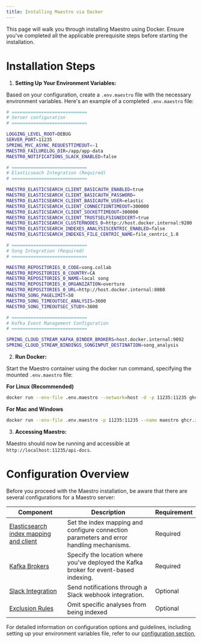 ```yaml
---
title: Installing Maestro via Docker
---
```


This page will walk you through installing Maestro using Docker. Ensure you've completed all the applicable prerequisite steps before starting the installation.
# Installation Steps

1. **Setting Up Your Environment Variables:**

Based on your configuration, create a `.env.maestro` file with the necessary environment variables. Here's an example of a completed `.env.maestro` file:

```bash
# ============================
# Server configuration
# ============================

LOGGING_LEVEL_ROOT=DEBUG
SERVER_PORT=11235
SPRING_MVC_ASYNC_REQUESTTIMEOUT=-1
MAESTRO_FAILURELOG_DIR=/app/app-data
MAESTRO_NOTIFICATIONS_SLACK_ENABLED=false

# ============================
# Elasticseach Integration (Required)
# ============================

MAESTRO_ELASTICSEARCH_CLIENT_BASICAUTH_ENABLED=true
MAESTRO_ELASTICSEARCH_CLIENT_BASICAUTH_PASSWORD=
MAESTRO_ELASTICSEARCH_CLIENT_BASICAUTH_USER=elastic
MAESTRO_ELASTICSEARCH_CLIENT_CONNECTIONTIMEOUT=300000
MAESTRO_ELASTICSEARCH_CLIENT_SOCKETTIMEOUT=300000
MAESTRO_ELASTICSEARCH_CLIENT_TRUSTSELFSIGNEDCERT=true
MAESTRO_ELASTICSEARCH_CLUSTERNODES_0=http://host.docker.internal:9200
MAESTRO_ELASTICSEARCH_INDEXES_ANALYSISCENTRIC_ENABLED=false
MAESTRO_ELASTICSEARCH_INDEXES_FILE_CENTRIC_NAME=file_centric_1.0

# ============================
# Song Integration (Required)
# ============================

MAESTRO_REPOSITORIES_0_CODE=song.collab
MAESTRO_REPOSITORIES_0_COUNTRY=CA
MAESTRO_REPOSITORIES_0_NAME=local song
MAESTRO_REPOSITORIES_0_ORGANIZATION=overture
MAESTRO_REPOSITORIES_0_URL=http://host.docker.internal:8080
MAESTRO_SONG_PAGELIMIT=50
MAESTRO_SONG_TIMEOUTSEC_ANALYSIS=3600
MAESTRO_SONG_TIMEOUTSEC_STUDY=3600

# ============================
# Kafka Event Management Configuration
# ============================

SPRING_CLOUD_STREAM_KAFKA_BINDER_BROKERS=host.docker.internal:9092
SPRING_CLOUD_STREAM_BINDINGS_SONGINPUT_DESTINATION=song_analysis
```

2. **Run Docker:**

Start the Maestro container using the docker run command, specifying the mounted `.env.maestro` file:

**For Linux (Recommended)**

```bash
docker run --env-file .env.maestro --network=host -d -p 11235:11235 ghcr.io/overture-stack/maestro-server:edge
```

**For Mac and Windows**

```bash
docker run --env-file .env.maestro -p 11235:11235 --name maestro ghcr.io/overture-stack/maestro:edge
```

3. **Accessing Maestro:**

Maestro should now be running and accessible at `http://localhost:11235/api-docs`.

# Configuration Overview

Before you proceed with the Maestro installation, be aware that there are several configurations for a Maestro server:

| Component |	Description |	Requirement |
|---|---|---|
| [Elasticsearch index mapping and client](/documentation/maestro/installation/configuration/elastic/) | Set the index mapping and configure connection parameters and error handling mechanisms. |	Required |
| [Kafka Brokers](/documentation/maestro/installation/configuration/kafka/) | Specify the location where you've deployed the Kafka broker for event-based indexing.	| Required |
| [Slack Integration](/documentation/maestro/installation/configuration/slack/) | Send notifications through a Slack webhook integration.	| Optional |
| [Exclusion Rules](/documentation/maestro/installation/configuration/exclusion/) | Omit specific analyses from being indexed	| Optional |

For detailed information on configuration options and guidelines, including setting up your environment variables file, refer to our [configuration section](/documentation/maestro/installation/configuration/),